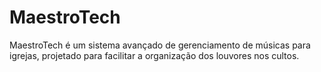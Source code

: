 # MaestroTech
MaestroTech é um sistema avançado de gerenciamento de músicas para igrejas, projetado para facilitar a organização dos louvores nos cultos.
